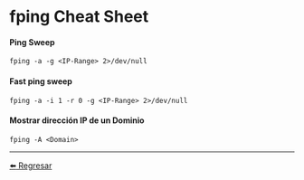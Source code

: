 # fping Cheat Sheet

#### Ping Sweep
```
fping -a -g <IP-Range> 2>/dev/null
```

#### Fast ping sweep
```
fping -a -i 1 -r 0 -g <IP-Range> 2>/dev/null
```

#### Mostrar dirección IP de un Dominio
```
fping -A <Domain>
```

---

[:arrow_left: Regresar](https://github.com/m4lal0/cheatsheets)